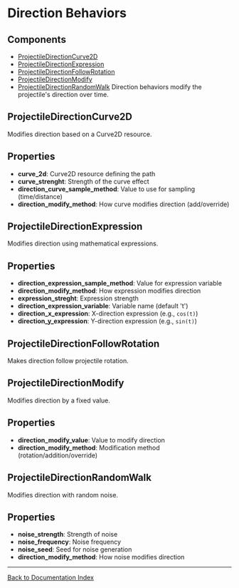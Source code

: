 # Direction Behaviors
## Components
- [ProjectileDirectionCurve2D](#projectiledirectioncurve2d)
- [ProjectileDirectionExpression](#projectiledirectionexpression)
- [ProjectileDirectionFollowRotation](#projectiledirectionfollowrotation)
- [ProjectileDirectionModify](#projectiledirectionmodify)
- [ProjectileDirectionRandomWalk](#projectiledirectionrandomwalk)
Direction behaviors modify the projectile's direction over time.
## ProjectileDirectionCurve2D
Modifies direction based on a Curve2D resource.
## Properties
- **curve_2d**: Curve2D resource defining the path
- **curve_strenght**: Strength of the curve effect
- **direction_curve_sample_method**: Value to use for sampling (time/distance)
- **direction_modify_method**: How curve modifies direction (add/override)
## ProjectileDirectionExpression
Modifies direction using mathematical expressions.
## Properties
- **direction_expression_sample_method**: Value for expression variable
- **direction_modify_method**: How expression modifies direction
- **expression_streght**: Expression strength
- **direction_expression_variable**: Variable name (default 't')
- **direction_x_expression**: X-direction expression (e.g., `cos(t)`)
- **direction_y_expression**: Y-direction expression (e.g., `sin(t)`)
## ProjectileDirectionFollowRotation
Makes direction follow projectile rotation.
## ProjectileDirectionModify
Modifies direction by a fixed value.
## Properties
- **direction_modify_value**: Value to modify direction
- **direction_modify_method**: Modification method (rotation/addition/override)
## ProjectileDirectionRandomWalk
Modifies direction with random noise.
## Properties
- **noise_strength**: Strength of noise
- **noise_frequency**: Noise frequency
- **noise_seed**: Seed for noise generation
- **direction_modify_method**: How noise modifies direction
---
[Back to Documentation Index](_sidebar.md)
